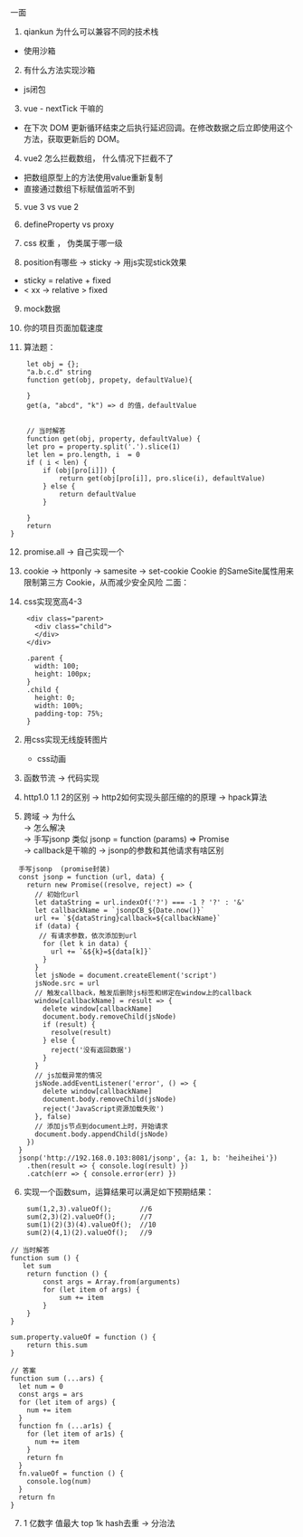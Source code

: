 一面

1. qiankun 为什么可以兼容不同的技术栈
  - 使用沙箱
2. 有什么方法实现沙箱
  - js闭包
3. vue -  nextTick 干嘛的
  - 在下次 DOM 更新循环结束之后执行延迟回调。在修改数据之后立即使用这个方法，获取更新后的 DOM。
4. vue2 怎么拦截数组， 什么情况下拦截不了
  - 把数组原型上的方法使用value重新复制
  - 直接通过数组下标赋值监听不到
5. vue 3 vs vue 2

6. defineProperty  vs proxy

7. css 权重 ， 伪类属于哪一级

8. position有哪些  -> sticky  -> 用js实现stick效果
  -  sticky = relative + fixed
  - < xx  -> relative  >   fixed
9. mock数据

10. 你的项目页面加载速度

11. 算法题：

```
    let obj = {};
    "a.b.c.d" string
    function get(obj, propety, defaultValue){

    }
    get(a, "abcd", "k") => d 的值，defaultValue


    // 当时解答
    function get(obj, property, defaultValue) {
    let pro = property.split('.').slice(1)
    let len = pro.length, i  = 0
    if ( i < len) {
        if (obj[pro[i]]) {
            return get(obj[pro[i]], pro.slice(i), defaultValue)
        } else {
            return defaultValue
        }
        
    }
    return 
} 
```

12. promise.all  -> 自己实现一个

13. cookie -> httponly  -> samesite -> set-cookie
    Cookie 的SameSite属性用来限制第三方 Cookie，从而减少安全风险
二面：

1. css实现宽高4-3
```
    <div class="parent>
      <div class="child">
      </div>
    </div>

    .parent {
      width: 100;
      height: 100px;
    }
    .child {
      height: 0;
      width: 100%;
      padding-top: 75%;
    }

```

2. 用css实现无线旋转图片
    - css动画
3. 函数节流 -> 代码实现

4. http1.0  1.1 2的区别 -> http2如何实现头部压缩的的原理 -> hpack算法

5. 跨域 
      -> 为什么  
      -> 怎么解决  
      -> 手写jsonp 类似 jsonp = function (params) => Promise<response>  
      -> callback是干嘛的
      -> jsonp的参数和其他请求有啥区别

  ```
    手写jsonp  (promise封装)
    const jsonp = function (url, data) {
      return new Promise((resolve, reject) => {
        // 初始化url
        let dataString = url.indexOf('?') === -1 ? '?' : '&'
        let callbackName = `jsonpCB_${Date.now()}`
        url += `${dataString}callback=${callbackName}`
        if (data) {
         // 有请求参数，依次添加到url
          for (let k in data) {
            url += `&${k}=${data[k]}`
          }
        }
        let jsNode = document.createElement('script')
        jsNode.src = url
        // 触发callback，触发后删除js标签和绑定在window上的callback
        window[callbackName] = result => {
          delete window[callbackName]
          document.body.removeChild(jsNode)
          if (result) {
            resolve(result)
          } else {
            reject('没有返回数据')
          }
        }
        // js加载异常的情况
        jsNode.addEventListener('error', () => {
          delete window[callbackName]
          document.body.removeChild(jsNode)
          reject('JavaScript资源加载失败')
        }, false)
        // 添加js节点到document上时，开始请求
        document.body.appendChild(jsNode)
      })
    }
    jsonp('http://192.168.0.103:8081/jsonp', {a: 1, b: 'heiheihei'})
      .then(result => { console.log(result) })
      .catch(err => { console.error(err) })
  ```

6. 实现一个函数sum，运算结果可以满足如下预期结果：
```
    sum(1,2,3).valueOf();       //6
    sum(2,3)(2).valueOf();      //7
    sum(1)(2)(3)(4).valueOf();  //10
    sum(2)(4,1)(2).valueOf();   //9
```

```
// 当时解答
function sum () {
   let sum 
    return function () {
        const args = Array.from(arguments)
        for (let item of args) {
            sum += item
        }
    }
}

sum.property.valueOf = function () {
    return this.sum
}

// 答案
function sum (...ars) {
  let num = 0
  const args = ars
  for (let item of args) {
    num += item
  }
  function fn (...ar1s) {
    for (let item of ar1s) {
      num += item
    }
    return fn
  }
  fn.valueOf = function () {
    console.log(num)
  }
  return fn
}
```

7. 1 亿数字 值最大 top 1k
    hash去重 -> 分治法